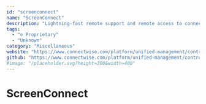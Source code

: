 ```yaml
---
id: "screenconnect"
name: "ScreenConnect"
description: "Lightning-fast remote support and remote access to connect instantly and solve problems faster."
tags:
  - "⊘ Proprietary"
  - "Unknown"
category: "Miscellaneous"
website: "https://www.connectwise.com/platform/unified-management/control"
github: "https://www.connectwise.com/platform/unified-management/control"
#image: "/placeholder.svg?height=300&width=400"
---
```


# ScreenConnect
